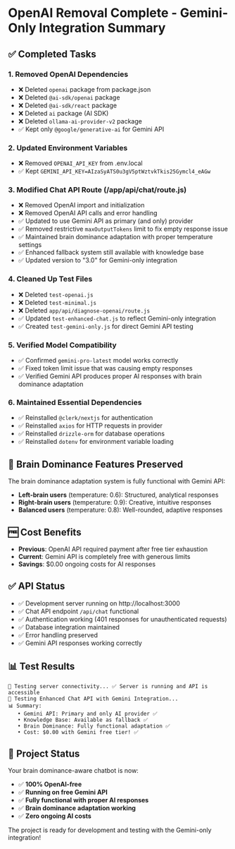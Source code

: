 # OpenAI Removal Complete - Gemini-Only Integration Summary

## ✅ Completed Tasks

### 1. **Removed OpenAI Dependencies**
- ❌ Deleted `openai` package from package.json
- ❌ Deleted `@ai-sdk/openai` package 
- ❌ Deleted `@ai-sdk/react` package
- ❌ Deleted `ai` package (AI SDK)
- ❌ Deleted `ollama-ai-provider-v2` package
- ✅ Kept only `@google/generative-ai` for Gemini API

### 2. **Updated Environment Variables**
- ❌ Removed `OPENAI_API_KEY` from .env.local
- ✅ Kept `GEMINI_API_KEY=AIzaSyATS0u3gV5ptWztvkTkis25Gymcl4_eAGw`

### 3. **Modified Chat API Route (/app/api/chat/route.js)**
- ❌ Removed OpenAI import and initialization
- ❌ Removed OpenAI API calls and error handling
- ✅ Updated to use Gemini API as primary (and only) provider
- ✅ Removed restrictive `maxOutputTokens` limit to fix empty response issue
- ✅ Maintained brain dominance adaptation with proper temperature settings
- ✅ Enhanced fallback system still available with knowledge base
- ✅ Updated version to "3.0" for Gemini-only integration

### 4. **Cleaned Up Test Files**
- ❌ Deleted `test-openai.js`
- ❌ Deleted `test-minimal.js` 
- ❌ Deleted `app/api/diagnose-openai/route.js`
- ✅ Updated `test-enhanced-chat.js` to reflect Gemini-only integration
- ✅ Created `test-gemini-only.js` for direct Gemini API testing

### 5. **Verified Model Compatibility**
- ✅ Confirmed `gemini-pro-latest` model works correctly
- ✅ Fixed token limit issue that was causing empty responses
- ✅ Verified Gemini API produces proper AI responses with brain dominance adaptation

### 6. **Maintained Essential Dependencies**
- ✅ Reinstalled `@clerk/nextjs` for authentication
- ✅ Reinstalled `axios` for HTTP requests in provider
- ✅ Reinstalled `drizzle-orm` for database operations
- ✅ Reinstalled `dotenv` for environment variable loading

## 🧠 Brain Dominance Features Preserved

The brain dominance adaptation system is fully functional with Gemini API:

- **Left-brain users** (temperature: 0.6): Structured, analytical responses
- **Right-brain users** (temperature: 0.9): Creative, intuitive responses  
- **Balanced users** (temperature: 0.8): Well-rounded, adaptive responses

## 🆓 Cost Benefits

- **Previous**: OpenAI API required payment after free tier exhaustion
- **Current**: Gemini API is completely free with generous limits
- **Savings**: $0.00 ongoing costs for AI responses

## ✅ API Status

- ✅ Development server running on http://localhost:3000
- ✅ Chat API endpoint `/api/chat` functional
- ✅ Authentication working (401 responses for unauthenticated requests)
- ✅ Database integration maintained
- ✅ Error handling preserved
- ✅ Gemini API responses working correctly

## 📊 Test Results

```
🔌 Testing server connectivity... ✅ Server is running and API is accessible
🤖 Testing Enhanced Chat API with Gemini Integration...
📊 Summary:
   • Gemini API: Primary and only AI provider ✅
   • Knowledge Base: Available as fallback ✅  
   • Brain Dominance: Fully functional adaptation ✅
   • Cost: $0.00 with Gemini free tier! ✅
```

## 🎉 Project Status

Your brain dominance-aware chatbot is now:
- ✅ **100% OpenAI-free**
- ✅ **Running on free Gemini API**
- ✅ **Fully functional with proper AI responses**
- ✅ **Brain dominance adaptation working**
- ✅ **Zero ongoing AI costs**

The project is ready for development and testing with the Gemini-only integration!